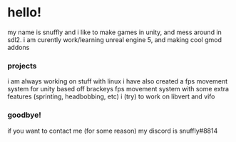 # hello!

my name is snuffly and i like to make games in unity, and mess around in sdl2.
i am curently work/learning unreal engine 5, and making cool gmod addons

### projects

i am always working on stuff with linux
i have also created a fps movement system for unity based off brackeys fps movement system with some extra features (sprinting, headbobbing, etc)
i (try) to work on libvert and vifo

### goodbye!

if you want to contact me (for some reason)
my discord is snuffly#8814

